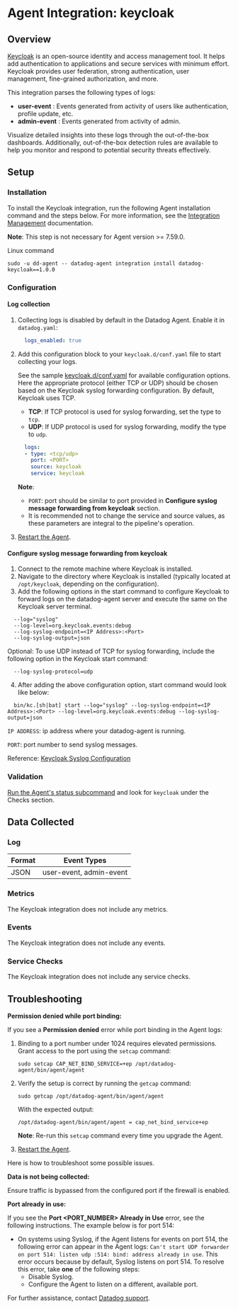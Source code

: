 # Agent Integration: keycloak

## Overview

[Keycloak][3] is an open-source identity and access management tool. It helps add authentication to applications and secure services with minimum effort. Keycloak provides user federation, strong authentication, user management, fine-grained authorization, and more.

This integration parses the following types of logs:
- **user-event** : Events generated from activity of users like authentication, profile update, etc.
- **admin-event** : Events generated from activity of admin.

Visualize detailed insights into these logs through the out-of-the-box dashboards. Additionally, out-of-the-box detection rules are available to help you monitor and respond to potential security threats effectively.


## Setup

### Installation

To install the Keycloak integration, run the following Agent installation command and the steps below. For more information, see the [Integration Management][4] documentation.

**Note**: This step is not necessary for Agent version >= 7.59.0.

Linux command
  ```shell
  sudo -u dd-agent -- datadog-agent integration install datadog-keycloak==1.0.0
  ```

### Configuration

#### Log collection

1. Collecting logs is disabled by default in the Datadog Agent. Enable it in `datadog.yaml`:

    ```yaml
      logs_enabled: true
    ```
2. Add this configuration block to your `keycloak.d/conf.yaml` file to start collecting your logs.

    See the sample [keycloak.d/conf.yaml][6] for available configuration options. Here the appropriate protocol (either TCP or UDP) should be chosen based on the Keycloak syslog forwarding configuration. By default, Keycloak uses TCP.

    - **TCP**: If TCP protocol is used for syslog forwarding, set the type to `tcp`.
    - **UDP**: If UDP protocol is used for syslog forwarding, modify the type to `udp`.

    ```yaml
      logs:
      - type: <tcp/udp>
        port: <PORT>
        source: keycloak
        service: keycloak
    ```
    **Note**: 
      - `PORT`: port should be similar to port provided in **Configure syslog message forwarding from keycloak** section.
      - It is recommended not to change the service and source values, as these parameters are integral to the pipeline's operation.

3. [Restart the Agent][2].

#### Configure syslog message forwarding from keycloak

  1. Connect to the remote machine where Keycloak is installed.
  2. Navigate to the directory where Keycloak is installed (typically located at `/opt/keycloak`, depending on the configuration).
  3. Add the following options in the start command to configure Keycloak to forward logs on the datadog-agent server and execute the same on the Keycloak server terminal.
  ```
    --log="syslog"
    --log-level=org.keycloak.events:debug
    --log-syslog-endpoint=<IP Address>:<Port>
    --log-syslog-output=json
  ```

  Optional: To use UDP instead of TCP for syslog forwarding, include the following option in the Keycloak start command:

  ```
    --log-syslog-protocol=udp
  ```

  4. After adding the above configuration option, start command would look like below:
  ```shell
    bin/kc.[sh|bat] start --log="syslog" --log-syslog-endpoint=<IP Address>:<Port> --log-level=org.keycloak.events:debug --log-syslog-output=json
  ```
  `IP ADDRESS`: ip address where your datadog-agent is running.
  
  `PORT`: port number to send syslog messages.

  Reference: [Keycloak Syslog Configuration][7] 

### Validation

[Run the Agent's status subcommand][5] and look for `keycloak` under the Checks section.

## Data Collected

### Log 

| Format     | Event Types    |
| ---------  | -------------- |
| JSON | user-event, admin-event |

### Metrics

The Keycloak integration does not include any metrics.

### Events

The Keycloak integration does not include any events.

### Service Checks

The Keycloak integration does not include any service checks.

## Troubleshooting

**Permission denied while port binding:**

If you see a **Permission denied** error while port binding in the Agent logs:

1. Binding to a port number under 1024 requires elevated permissions. Grant access to the port using the `setcap` command:
    ```shell
    sudo setcap CAP_NET_BIND_SERVICE=+ep /opt/datadog-agent/bin/agent/agent
    ```

2. Verify the setup is correct by running the `getcap` command:

    ```shell
    sudo getcap /opt/datadog-agent/bin/agent/agent
    ```

    With the expected output:

    ```shell
    /opt/datadog-agent/bin/agent/agent = cap_net_bind_service+ep
    ```

    **Note**: Re-run this `setcap` command every time you upgrade the Agent.

3. [Restart the Agent][2].

Here is how to troubleshoot some possible issues.

**Data is not being collected:**

Ensure traffic is bypassed from the configured port if the firewall is enabled.

**Port already in use:**

If you see the **Port <PORT_NUMBER> Already in Use** error, see the following instructions. The example below is for port 514:

- On systems using Syslog, if the Agent listens for events on port 514, the following error can appear in the Agent logs: `Can't start UDP forwarder on port 514: listen udp :514: bind: address already in use`. This error occurs because by default, Syslog listens on port 514. To resolve this error, take **one** of the following steps: 
    - Disable Syslog.
    - Configure the Agent to listen on a different, available port.


For further assistance, contact [Datadog support][1].

[1]: https://docs.datadoghq.com/help/
[2]: https://docs.datadoghq.com/agent/guide/agent-commands/#start-stop-and-restart-the-agent
[3]: https://www.keycloak.org/
[4]: https://docs.datadoghq.com/agent/guide/integration-management/?tab=linux#install
[5]: https://docs.datadoghq.com/agent/guide/agent-commands/#agent-status-and-information
[6]: https://github.com/DataDog/integrations-core/blob/master/keycloak/datadog_checks/keycloak/data/conf.yaml.example
[7]: https://www.keycloak.org/server/logging
